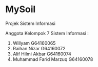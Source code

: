 # MySoil
Projek Sistem Informasi

Anggota Kelompok 7 Sistem Informasi :
1. Willyam               G64160065
2. Raihan Nizar          G64160072
3. Alif Hilmi Akbar      G64160074
4. Muhammad Farid Marzuq G64160078    

